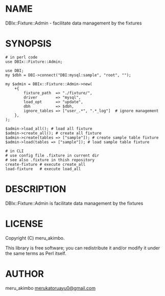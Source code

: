 # NAME

DBIx::Fixture::Admin - facilitate data management by the fixtures

# SYNOPSIS

    # in perl code
    use DBIx::Fixture::Admin;

    use DBI;
    my $dbh = DBI->connect("DBI:mysql:sample", "root", "");

    my $admin = DBIx::Fixture::Admin->new(
        +{
            fixture_path  => "./fixture/",
            driver        => "mysql",
            load_opt      => "update",
            dbh           => $dbh,
            ignore_tables => ["user_.*", ".*_log"]  # ignore management
        },
    );

    $admin->load_all(); # load all fixture
    $admin->create_all(); # create all fixture
    $admin->create(tables => ["sample"]); # create sample table fixture
    $admin->load(tables => ["sample"]); # load sample table fixture

    # in CLI
    # use config file .fixture in current dir
    # see also .fixture in thish repository
    create-fixture # execute create_all
    load-fixture   # execute load_all

# DESCRIPTION

DBIx::Fixture::Admin is facilitate data management by the fixtures

# LICENSE

Copyright (C) meru\_akimbo.

This library is free software; you can redistribute it and/or modify
it under the same terms as Perl itself.

# AUTHOR

meru\_akimbo <merukatoruayu0@gmail.com>
